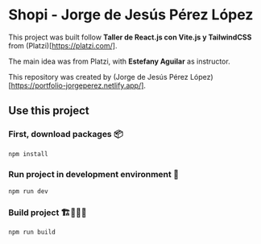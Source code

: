 # Shopi - Jorge de Jesús Pérez López

This project was built follow **Taller de React.js con Vite.js y TailwindCSS** from (Platzi)[https://platzi.com/].

The main idea was from Platzi, with **Estefany Aguilar** as instructor.

This repository was created by (Jorge de Jesús Pérez López)[https://portfolio-jorgeperez.netlify.app/].

## Use this project

### First, download packages 📦

```cmd
npm install
```

### Run project in development environment 🚀

```cmd
npm run dev
```

### Build project 🏗👷🏻‍♂️

```cmd
npm run build
```
